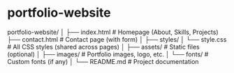 # portfolio-website
portfolio-website/
│
├── index.html          # Homepage (About, Skills, Projects)
├── contact.html       # Contact page (with form)
│
├── styles/
│   └── style.css      # All CSS styles (shared across pages)
│
├── assets/            # Static files (optional)
│   ├── images/        # Portfolio images, logo, etc.
│   └── fonts/         # Custom fonts (if any)
│
└── README.md          # Project documentation
